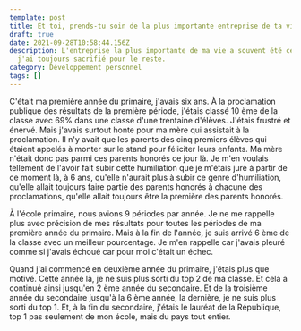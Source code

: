 ```yaml
---
template: post
title: Et toi, prends-tu soin de la plus importante entreprise de ta vie ?
draft: true
date: 2021-09-28T10:58:44.156Z
description: L'entreprise la plus importante de ma vie a souvent été celle que
  j'ai toujours sacrifié pour le reste.
category: Développement personnel
tags: []
---
```

C'était ma première année du primaire, j'avais six ans. À la proclamation publique des résultats de la première période, j'étais classé 10 ème de la classe avec 69% dans une classe d'une trentaine d'élèves. J'étais frustré et  énervé. Mais j'avais surtout honte pour ma mère qui assistait à la proclamation. Il n'y avait que les parents des cinq premiers élèves qui étaient appelés à monter sur le stand pour féliciter leurs enfants. Ma mère n'était donc pas parmi ces parents honorés ce jour là. Je m'en voulais tellement de l'avoir fait subir cette humiliation que je m'étais juré à partir de ce moment là, à 6 ans, qu'elle n'aurait plus à subir ce genre d'humiliation, qu'elle allait toujours faire partie des parents honorés à chacune des proclamations, qu'elle allait toujours être la première des parents honorés.

À l'école primaire, nous avions 9 périodes par année. Je ne me rappelle plus avec précision de mes résultats pour toutes les périodes de ma première année du primaire. Mais à la fin de l'année, je suis arrivé 6 ème de la classe avec un meilleur pourcentage. Je m'en rappelle car j'avais pleuré comme si j'avais échoué car pour moi c'était un échec.

Quand j'ai commencé en deuxième année du primaire, j'étais plus que motivé. Cette année là, je ne suis plus sorti du top 2 de ma classe. Et cela a continué ainsi jusqu'en 2 ème année du secondaire. Et de la troisième année du secondaire jusqu'à la 6 ème année, la dernière, je ne suis plus sorti du top 1. Et, à la fin du secondaire, j'étais le lauréat de la République, top 1 pas seulement de mon école, mais du pays tout entier.